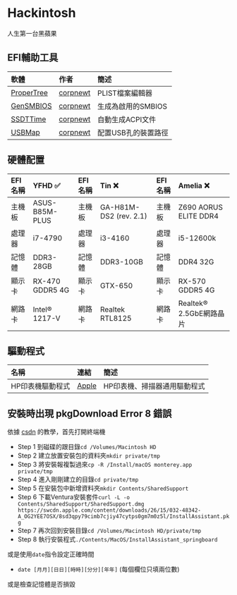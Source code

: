 # Hackintosh
人生第一台黑蘋果

## EFI輔助工具
| 軟體                                                 | 作者                                     | 簡述              |
| :--------------------------------------------------- |:----------------------------------------| :-----------------|
| [ProperTree](https://github.com/corpnewt/ProperTree) | [corpnewt](https://github.com/corpnewt) | PLIST檔案編輯器    |
| [GenSMBIOS](https://github.com/corpnewt/GenSMBIOS)   | [corpnewt](https://github.com/corpnewt) | 生成為啟用的SMBIOS |
| [SSDTTime](https://github.com/corpnewt/SSDTTime)     | [corpnewt](https://github.com/corpnewt) | 自動生成ACPI文件   |
| [USBMap](https://github.com/corpnewt/USBMap)         | [corpnewt](https://github.com/corpnewt) | 配置USB孔的裝置路徑 |

## 硬體配置
| EFI名稱| YFHD ✅        |    EFI名稱| Tin ❌                |     EFI名稱| Amelia ❌             |
| :----- |:---------------|    :----- |:----------------------|     :----- |:----------------------|
| 主機板 | ASUS-B85M-PLUS |    主機板 | GA-H81M-DS2 (rev. 2.1) |     主機板 | Z690 AORUS ELITE DDR4  |
| 處理器 | i7-4790        |    處理器 | i3-4160                |     處理器 | i5-12600k              |
| 記憶體 | DDR3-28GB      |    記憶體 | DDR3-10GB              |     記憶體 | DDR4 32G               |
| 顯示卡 | RX-470 GDDR5 4G|    顯示卡 | GTX-650                |     顯示卡 | RX-570 GDDR5 4G        |
| 網路卡 | Intel® 1217-V   |    網路卡 | Realtek RTL8125        |     網路卡 | Realtek® 2.5GbE網路晶片 |

## 驅動程式
| 名稱            | 連結                                                                       | 簡述                        |
| :-----          |:---------------                                                            |    :-----                  |
| HP印表機驅動程式 | [Apple](https://support.apple.com/kb/DL1888?viewlocale=zh_TW&locale=en_US) | HP印表機、掃描器通用驅動程式 |

## 安裝時出現 pkgDownload Error 8 錯誤
依據 [csdn](https://blog.csdn.net/qq_38017558/article/details/123171466) 的教學，首先打開終端機

- Step 1 到磁碟的跟目錄``cd /Volumes/Macintosh HD``
- Step 2 建立放置安裝包的資料夾``mkdir private/tmp``
- Step 3 將安裝報複製過來``cp -R /Install/macOS monterey.app private/tmp``
- Step 4 進入剛剛建立的目錄``cd private/tmp``
- Step 5 在安裝包中新增資料夾``mkdir Contents/SharedSupport``
- Step 6 下載Ventura安裝套件``curl -L -o Contents/SharedSupport/SharedSupport.dmg https://swcdn.apple.com/content/downloads/26/15/032-48342-A_OG2YEE7OSX/8sd3qpy79cimb7cjiy47cytps0gm7m0z5l/InstallAssistant.pkg``
- Step 7 再次回到安裝目錄``cd /Volumes/Macintosh HD/private/tmp``
- Step 8 執行安裝程式``./Contents/MacOS/InstallAssistant_springboard``

或是使用``date``指令設定正確時間
- ``date [月月][日日][時時][分分][年年]`` (每個欄位只填兩位數)

或是檢查記憶體是否損毀

